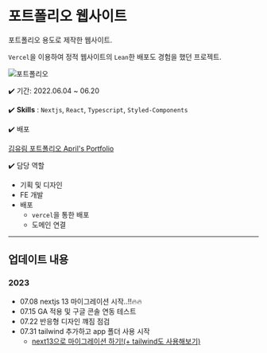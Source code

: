 # 포트폴리오 웹사이트

포트폴리오 용도로 제작한 웹사이트.

`Vercel`을 이용하여 정적 웹사이트의 `Lean`한 배포도 경험을 했던 프로젝트.

![포트폴리오](https://user-images.githubusercontent.com/63839302/175796509-d3f4d68a-08eb-4e0d-9612-0cfcf6345639.gif)

✔️ 기간: 2022.06.04 ~ 06.20

✔️ **Skills** : `Nextjs`, `React`, `Typescript`, `Styled-Components`

✔️ 배포

[김유림 포트폴리오 April's Portfolio](https://www.april5.dev)

✔️ 담당 역할

- 기획 및 디자인
- FE 개발
- 배포
  - `vercel`을 통한 배포
  - 도메인 연결

---

## 업데이트 내용

### 2023

- 07.08 nextjs 13 마이그레이션 시작..!!🔥🔥
- 07.15 GA 적용 및 구글 콘솔 연동 테스트
- 07.22 반응형 디자인 꺠짐 점검
- 07.31 tailwind 추가하고 app 폴더 사용 시작
  - [next13으로 마이그레이션 하기!(+ tailwind도 사용해보기)](https://velog.io/@april_5/next13%EC%9C%BC%EB%A1%9C-%EB%A7%88%EC%9D%B4%EA%B7%B8%EB%A0%88%EC%9D%B4%EC%85%98-%ED%95%98%EA%B8%B0-tailwind%EB%8F%84-%EC%82%AC%EC%9A%A9%ED%95%B4%EB%B3%B4%EA%B8%B0)
